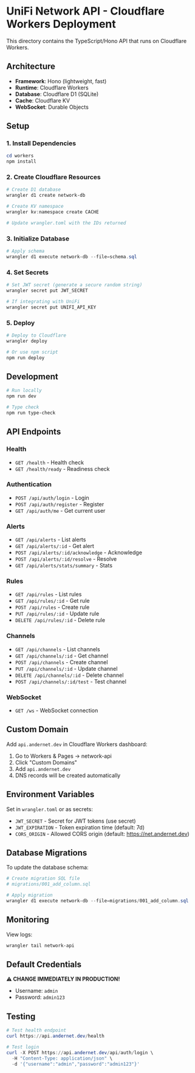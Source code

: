 # UniFi Network API - Cloudflare Workers Deployment

This directory contains the TypeScript/Hono API that runs on Cloudflare Workers.

## Architecture

- **Framework**: Hono (lightweight, fast)
- **Runtime**: Cloudflare Workers
- **Database**: Cloudflare D1 (SQLite)
- **Cache**: Cloudflare KV
- **WebSocket**: Durable Objects

## Setup

### 1. Install Dependencies

```powershell
cd workers
npm install
```

### 2. Create Cloudflare Resources

```powershell
# Create D1 database
wrangler d1 create network-db

# Create KV namespace
wrangler kv:namespace create CACHE

# Update wrangler.toml with the IDs returned
```

### 3. Initialize Database

```powershell
# Apply schema
wrangler d1 execute network-db --file=schema.sql
```

### 4. Set Secrets

```powershell
# Set JWT secret (generate a secure random string)
wrangler secret put JWT_SECRET

# If integrating with UniFi
wrangler secret put UNIFI_API_KEY
```

### 5. Deploy

```powershell
# Deploy to Cloudflare
wrangler deploy

# Or use npm script
npm run deploy
```

## Development

```powershell
# Run locally
npm run dev

# Type check
npm run type-check
```

## API Endpoints

### Health

- `GET /health` - Health check
- `GET /health/ready` - Readiness check

### Authentication

- `POST /api/auth/login` - Login
- `POST /api/auth/register` - Register
- `GET /api/auth/me` - Get current user

### Alerts

- `GET /api/alerts` - List alerts
- `GET /api/alerts/:id` - Get alert
- `POST /api/alerts/:id/acknowledge` - Acknowledge
- `POST /api/alerts/:id/resolve` - Resolve
- `GET /api/alerts/stats/summary` - Stats

### Rules

- `GET /api/rules` - List rules
- `GET /api/rules/:id` - Get rule
- `POST /api/rules` - Create rule
- `PUT /api/rules/:id` - Update rule
- `DELETE /api/rules/:id` - Delete rule

### Channels

- `GET /api/channels` - List channels
- `GET /api/channels/:id` - Get channel
- `POST /api/channels` - Create channel
- `PUT /api/channels/:id` - Update channel
- `DELETE /api/channels/:id` - Delete channel
- `POST /api/channels/:id/test` - Test channel

### WebSocket

- `GET /ws` - WebSocket connection

## Custom Domain

Add `api.andernet.dev` in Cloudflare Workers dashboard:

1. Go to Workers & Pages → network-api
2. Click "Custom Domains"
3. Add `api.andernet.dev`
4. DNS records will be created automatically

## Environment Variables

Set in `wrangler.toml` or as secrets:

- `JWT_SECRET` - Secret for JWT tokens (use secret)
- `JWT_EXPIRATION` - Token expiration time (default: 7d)
- `CORS_ORIGIN` - Allowed CORS origin (default: https://net.andernet.dev)

## Database Migrations

To update the database schema:

```powershell
# Create migration SQL file
# migrations/001_add_column.sql

# Apply migration
wrangler d1 execute network-db --file=migrations/001_add_column.sql
```

## Monitoring

View logs:

```powershell
wrangler tail network-api
```

## Default Credentials

**⚠️ CHANGE IMMEDIATELY IN PRODUCTION!**

- Username: `admin`
- Password: `admin123`

## Testing

```powershell
# Test health endpoint
curl https://api.andernet.dev/health

# Test login
curl -X POST https://api.andernet.dev/api/auth/login \
  -H "Content-Type: application/json" \
  -d '{"username":"admin","password":"admin123"}'
```
